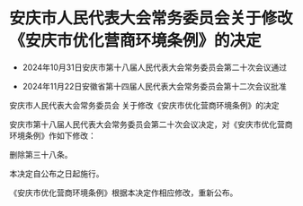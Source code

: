 # 安庆市人民代表大会常务委员会关于修改《安庆市优化营商环境条例》的决定

- 2024年10月31日安庆市第十八届人民代表大会常务委员会第二十次会议通过

- 2024年11月22日安徽省第十四届人民代表大会常务委员会第十二次会议批准

<!-- INFO END -->

安庆市人民代表大会常务委员会 关于修改《安庆市优化营商环境条例》的决定

安庆市第十八届人民代表大会常务委员会第二十次会议决定，对《安庆市优化营商环境条例》作如下修改：

删除第三十八条。

本决定自公布之日起施行。

《安庆市优化营商环境条例》根据本决定作相应修改，重新公布。

